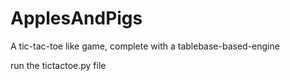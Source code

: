 # ApplesAndPigs
A tic-tac-toe like game, complete with a tablebase-based-engine

run the tictactoe.py file
